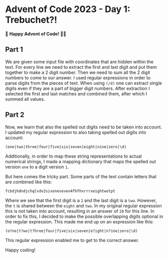 # Advent of Code 2023 - Day 1: Trebuchet?!

🌟 **Happy Advent of Code!** 🎄✨

## Part 1

We are given some input file with coordinates that are hidden within the text. For every line we need to extract the first and last digit and put them together to make a 2 digit number. Then we need to sum all the 2 digit numbers to come to our answer.
I used regular expressions in order to parse digits from the pieces of text. When using `(/d)` one can extract single digits even if they are a part of bigger digit numbers. After extraction I selected the first and last matches and combined them, after which I summed all values.

## Part 2

Now, we learn that also the spelled out digits need to be taken into account. I updated my regular expression to also taking spelled out digits into account:

```
(one|two|three|four|five|six|seven|eight|nine|zero|\d)
```

Additionally, in order to map these string representations to actual numerical strings, I made a mapping dictionary that maps the spelled out version `one` to a digit version `1`.

But here comes the tricky part. Some parts of the text contain letters that are combined like this:

```
fcbdjhdndjchqlvdv2sixoneseven4fhfhxrrrxeightwotpt
```

Where we see that the first digit is a `2` and the last digit is a `two`. However, the `t` is shared between the `eight` and `two`. In my original regular expression this is not taken into account, resulting in an answer of `28` for this line. In order to fix this, I decided to make the possible overlapping digits optional in the regular expression. This made me end up on an expression like this:

```
(o?ne|t?wo|t?hree|four|five|six|seven|e?ight|n?ine|zero|\d)
```

This regular expression enabled me to get to the correct answer.

Happy coding!
